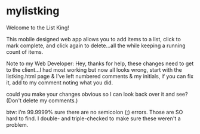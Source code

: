 # mylistking
Welcome to the List King!

This mobile designed web app allows you to add items to a list, click to mark complete, and click again to delete...all the while keeping a running count of items.

Note to my Web Developer: Hey, thanks for help, these changes need to get to the client…I had most working but now all looks wrong, start with the listking.html page & I’ve left numbered comments & my initials, if you can fix it, add to my comment noting what you did.

could you make your changes obvious so I can look back over it and see? (Don't delete my comments.)

btw: i’m 99.9999% sure there are no semicolon (;) errors. Those are SO hard to find. I double- and triple-checked to make sure these weren't a problem.
